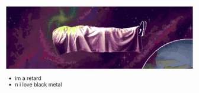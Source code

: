 
<p align="center">
  <img src="https://raw.githubusercontent.com/0xA95/0xA95/master/cover.png">
</p>

* im a retard
* n i love black metal
